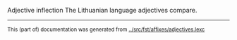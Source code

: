 Adjective inflection
The Lithuanian language adjectives compare.



* * *
<small>This (part of) documentation was generated from [../src/fst/affixes/adjectives.lexc](http://github.com/giellalt/lang-lit/blob/main/../src/fst/affixes/adjectives.lexc)</small>
